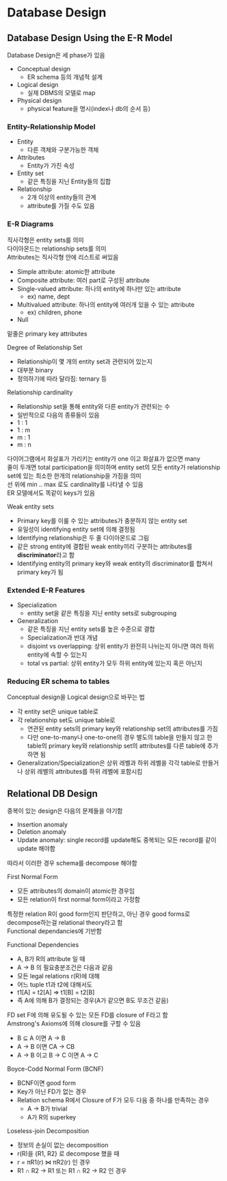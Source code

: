 # Database Design
## Database Design Using the E-R Model
Database Design은 세 phase가 있음
- Conceptual design
    - ER schema 등의 개념적 설계
- Logical design
    - 실제 DBMS의 모델로 map
- Physical design
    - physical feature을 명시(index나 db의 순서 등)
### Entity-Relationship Model
- Entity
    - 다른 객체와 구분가능한 객체
- Attributes
    - Entity가 가진 속성
- Entity set
    - 같은 특징을 지닌 Entity들의 집합
- Relationship
    - 2개 이상의 entity들의 관계
    - attribute를 가질 수도 있음
### E-R Diagrams
직사각형은 entity sets를 의미  
다이아몬드는 relationship sets를 의미  
Attributes는 직사각형 안에 리스트로 써있음  
- Simple attribute: atomic한 attribute
- Composite attribute: 여러 part로 구성된 attribute
- Single-valued attribute: 하나의 entity에 하나만 있는 attribute
    - ex) name, dept
- Multivalued attribute: 하나의 entity에 여러개 있을 수 있는 attribute
    - ex) children, phone
- Null

밑줄은 primary key attributes  

Degree of Relationship Set
- Relationship이 몇 개의 entity set과 관련되어 있는지
- 대부분 binary
- 정의하기에 따라 달라짐: ternary 등  

Relationship cardinality
- Relationship set을 통해 entity와 다른 entity가 관련되는 수
- 일반적으로 다음의 종류들이 있음
- 1 : 1
- 1 : m
- m : 1
- m : n

다이어그램에서 화살표가 가리키는 entity가 one 이고 화살표가 없으면 many  
줄이 두개면 total participation을 의미하며 entity set의 모든 entity가 relationship set에 있는 최소한 한개의 relationship을 가짐을 의미  
선 위에 min .. max 로도 cardinality를 나타낼 수 있음  
ER 모델에서도 똑같이 keys가 있음  

Weak entity sets
- Primary key를 이룰 수 있는 attributes가 충분하지 않는 entity set
- 유일성이 identifying entity set에 의해 결정됨
- Identifying relationship은 두 줄 다이아몬드로 그림
- 같은 strong entity에 결합된 weak entity끼리 구분하는 attributes를 **discriminator**라고 함
- Identifying entity의 primary key와 weak entity의 discriminator를 합쳐서 primary key가 됨

### Extended E-R Features
- Specialization
    - entity set을 같은 특징을 지닌 entity sets로 subgrouping
- Generalization
    - 같은 특징을 지닌 entity sets를 높은 수준으로 결합
    - Specialization과 반대 개념
    - disjoint vs overlapping: 상위 entity가 완전히 나뉘는지 아니면 여러 하위 entity에 속할 수 있는지
    - total vs partial: 상위 entity가 모두 하위 entity에 있는지 혹은 아닌지

### Reducing ER schema to tables
Conceptual design을 Logical design으로 바꾸는 법  
- 각 entity set은 unique table로
- 각 relationship set도 unique table로
    - 연관된 entity sets의 primary key와 relationship set의 attributes를 가짐
    - 다만 one-to-many나 one-to-one의 경우 별도의 table을 만들지 않고 한 table의 primary key와 relationship set의 attributes를 다른 table에 추가하면 됨
- Generalization/Specialization은 상위 레벨과 하위 레벨을 각각 table로 만들거나 상위 레벨의 attributes를 하위 레벨에 포함시킴

## Relational DB Design
중복이 있는 design은 다음의 문제들을 야기함
- Insertion anomaly 
- Deletion anomaly 
- Update anomaly: single record를 update해도 중복되는 모든 record를 같이 update 해야함

따라서 이러한 경우 schema를 decompose 해야함 

First Normal Form
- 모든 attributes의 domain이 atomic한 경우임
- 모든 relation이 first normal form이라고 가정함

특정한 relation R이 good form인지 판단하고, 아닌 경우 good forms로 decompose하는걸 relational theory라고 함  
Functional dependancies에 기반함  

Functional Dependencies
- A, B가 R의 attribute 일 때
- A -> B 의 필요충분조건은 다음과 같음
- 모든 legal relations r(R)에 대해
- 어느 tuple t1과 t2에 대해서도
- t1[A] = t2[A] => t1[B] = t2[B]
- 즉 A에 의해 B가 결정되는 경우(A가 같으면 B도 무조건 같음)

FD set F에 의해 유도될 수 있는 모든 FD를 closure of F라고 함  
Amstrong's Axioms에 의해 closure를 구할 수 있음
- B ⊆ A 이면 A -> B
- A -> B 이면 CA -> CB
- A -> B 이고 B -> C 이면 A -> C

Boyce-Codd Normal Form (BCNF)
- BCNF이면 good form
- Key가 아닌 FD가 없는 경우
- Relation schema R에서 Closure of F가 모두 다음 중 하나를 만족하는 경우
    - A -> B가 trivial
    - A가 R의 superkey

Loseless-join Decomposition
- 정보의 손실이 없는 decomposition
- r(R)을 {R1, R2} 로 decompose 했을 때
- r = πR1(r) ⋈ πR2(r) 인 경우
- R1 ∩ R2 -> R1 또는 R1 ∩ R2 -> R2 인 경우